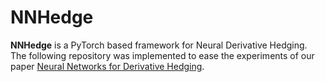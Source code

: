 # NNHedge
__NNHedge__ is a PyTorch based framework for Neural Derivative Hedging.  
The following repository was implemented to ease the experiments of our paper [Neural Networks for Derivative Hedging](https://arxiv.org/abs/2112.10084).
